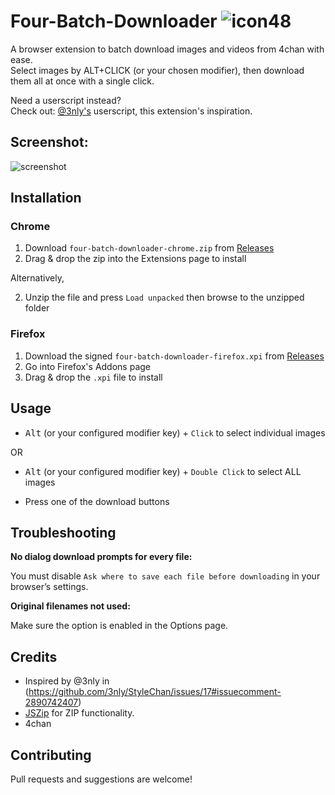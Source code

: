 # Four-Batch-Downloader ![icon48](https://github.com/user-attachments/assets/b53cb537-c3d6-48a9-bdef-d71433f34228)

A browser extension to batch download images and videos from 4chan with ease.\
Select images by ALT+CLICK (or your chosen modifier), then download them all at once with a single click.

Need a userscript instead?\
Check out: [@3nly's](https://gist.github.com/3nly/907b94181d75a39c5effb622266360df) userscript, this extension's inspiration.

## Screenshot:

![screenshot](https://github.com/user-attachments/assets/5a715735-2e5f-4bab-a8a4-637921c04a12)



## Installation

### Chrome

1. Download `four-batch-downloader-chrome.zip` from [Releases](https://github.com/otacoo/Four-Batch-Downloader/releases/latest)
2. Drag & drop the zip into the Extensions page to install

Alternatively,

2. Unzip the file and press `Load unpacked` then browse to the unzipped folder

### Firefox

1. Download the signed `four-batch-downloader-firefox.xpi` from [Releases](https://github.com/otacoo/Four-Batch-Downloader/releases/latest)
2. Go into Firefox's Addons page
3. Drag & drop the `.xpi` file to install

## Usage

- <kbd>Alt</kbd> (or your configured modifier key) + `Click` to select individual images

OR

- <kbd>Alt</kbd> (or your configured modifier key) + `Double Click` to select ALL images

- Press one of the download buttons

## Troubleshooting

**No dialog download prompts for every file:**

You must disable `Ask where to save each file before downloading` in your browser’s settings.

**Original filenames not used:**

Make sure the option is enabled in the Options page.


## Credits
- Inspired by @3nly in (https://github.com/3nly/StyleChan/issues/17#issuecomment-2890742407)
- [JSZip](https://stuk.github.io/jszip/) for ZIP functionality.
- 4chan


## Contributing

Pull requests and suggestions are welcome!

